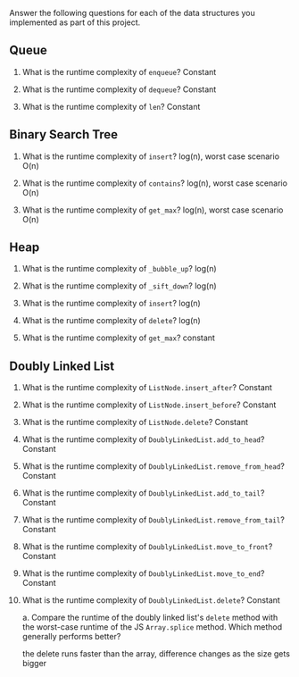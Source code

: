 Answer the following questions for each of the data structures you implemented as part of this project.

## Queue

1. What is the runtime complexity of `enqueue`? Constant

2. What is the runtime complexity of `dequeue`? Constant

3. What is the runtime complexity of `len`? Constant

## Binary Search Tree

1. What is the runtime complexity of `insert`? log(n), worst case scenario O(n)

2. What is the runtime complexity of `contains`? log(n), worst case scenario O(n)

3. What is the runtime complexity of `get_max`? log(n), worst case scenario O(n)

## Heap

1. What is the runtime complexity of `_bubble_up`? log(n)

2. What is the runtime complexity of `_sift_down`? log(n)

3. What is the runtime complexity of `insert`? log(n)

4. What is the runtime complexity of `delete`? log(n)

5. What is the runtime complexity of `get_max`? constant

## Doubly Linked List

1. What is the runtime complexity of `ListNode.insert_after`? Constant

2. What is the runtime complexity of `ListNode.insert_before`? Constant

3. What is the runtime complexity of `ListNode.delete`? Constant

4. What is the runtime complexity of `DoublyLinkedList.add_to_head`? Constant

5. What is the runtime complexity of `DoublyLinkedList.remove_from_head`? Constant

6. What is the runtime complexity of `DoublyLinkedList.add_to_tail`? Constant

7. What is the runtime complexity of `DoublyLinkedList.remove_from_tail`? Constant

8. What is the runtime complexity of `DoublyLinkedList.move_to_front`? Constant

9. What is the runtime complexity of `DoublyLinkedList.move_to_end`? Constant

10. What is the runtime complexity of `DoublyLinkedList.delete`? Constant

    a. Compare the runtime of the doubly linked list's `delete` method with the worst-case runtime of the JS `Array.splice` method. Which method generally performs better?

    the delete runs faster than the array, difference changes as the size gets bigger
